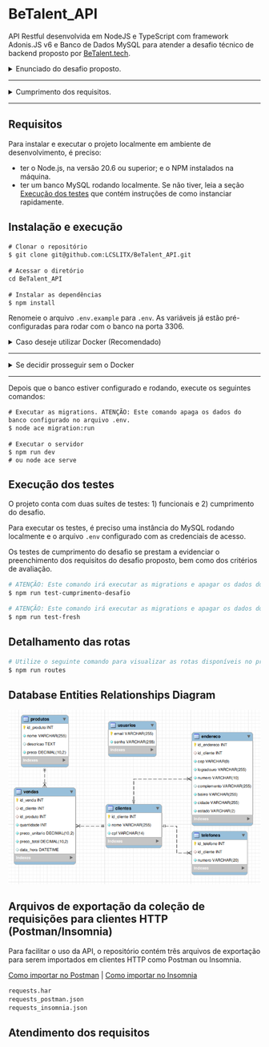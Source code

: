 # BeTalent_API
API Restful desenvolvida em NodeJS e TypeScript com framework Adonis.JS v6 e Banco de Dados MySQL para atender a desafio técnico de backend proposto por [BeTalent.tech](https://betalent.tech).


<details>
<summary>Enunciado do desafio proposto.</summary>


#### Desafio
O Teste Técnico Back-end da BeTalent consiste em estruturar uma API RESTful conectada a um banco de dados.

Trata-se de um sistema que permite cadastrar usuários externos. Ao realizarem login, estes usuários deverão poder registrar clientes, produtos e vendas.

O(a) candidato(a) deve desenvolver o projeto em um dos seguintes frameworks: Adonis (Node.js) ou Laravel (PHP).


##### Banco de dados
O banco de dados deve ser estruturado à escolha do(a) candidato(a), mas minimamente deve conter:
- usuários: email, senha;
- clientes: nome, cpf;
- endereço: todos os campos de endereço;
- telefones: cliente, número;
- produtos: colocar os dados necessários para um tipo de produto, além de preço.
- vendas: cliente, produto, quantidade, preço unitário, preço total, data e hora.


##### Rotas do sistema
O sistema deve contar com rotas para:
- cadastro de usuário do sistema (signup);
- login com JWT de usuário cadastrado (login);
- clientes:
    - listar todos os clientes cadastrados (index)
        - apenas dados principais devem vir aqui;
        - ordenar pelo id;
    - detalhar um(a) cliente e vendas a ele(a) (show):
        - trazer as vendas mais recentes primeiro;
        - possibilidade de filtrar as vendas por mês + ano;
    - adicionar um(a) cliente (store);
    - editar um(a) cliente (update);
    - excluir um(a) cliente e vendas a ele(a) (delete);
- produtos:
    - listar todos os produtos cadastrados (index):
        - apenas dados principais devem vir aqui;
        - ordenar alfabeticamente.
    - detalhar um produto (show);
    - criar um produto (store);
    - editar um produto (update);
    - exclusão lógica ("soft delete") de um produto (delete);
- vendas:
    - registrar venda de 1 produto a 1 cliente (store).

- Observação: as rotas em clientes, produtos e vendas só devem poder ser acessadas por usuário logado.


##### Requisitos
São requisitos básicos:
- estruturar o sistema observando o MVC (porém, sem as views);
- usar MySQL como banco de dados;
- respostas devem ser em JSON;
- pode-se usar recursos e bibliotecas que auxiliam na administração do banco de dados (Eloquent, Lucid, Knex, Bookshelf etc.);
- documentar as instruções necessárias em um README (requisitos, como instalar e rodar o projeto, detalhamento de rotas e outras informações que julgar relevantes).

Caso o(a) candidato(a) não consiga completar o teste até o prazo definido, deve garantir que tudo que foi construído esteja em funcionamento. Neste caso, relatar no README quais foram as dificuldades encontradas.


##### Critérios de avaliação
Serão critérios para avaliação da solução fornecida:
- lógica de programação;
- organização do projeto;
- legibilidade do código;
- validação necessária dos dados;
- forma adequada de utilização dos recursos;
- seguimento dos padrões especificados;
- clareza na documentação.


##### Envio da solução
O projeto deverá ser hospedado em um repositório no GitHub. O link do repositório deverá ser fornecido no formulário.

</details>

---

<details>
<summary>Cumprimento dos requisitos.</summary>

##### Banco de dados
O banco de dados deve ser estruturado à escolha do(a) candidato(a), mas minimamente deve conter:
- [X] usuários: email, senha;
- [X] clientes: nome, cpf;
- [X] endereço: todos os campos de endereço;
- [X] telefones: cliente, número;
- [X] produtos: colocar os dados necessários para um tipo de produto, além de preço.
- [X] vendas: cliente, produto, quantidade, preço unitário, preço total, data e hora.


##### Rotas do sistema
O sistema deve contar com rotas para:
- [X] cadastro de usuário do sistema (signup);
- [X] login com JWT de usuário cadastrado (login);
- [X] clientes:
    - [X] listar todos os clientes cadastrados (index)
        - [X] apenas dados principais devem vir aqui;
        - [X] ordenar pelo id;
    - [X] detalhar um(a) cliente e vendas a ele(a) (show):
        - [X] trazer as vendas mais recentes primeiro;
        - [X] possibilidade de filtrar as vendas por mês + ano;
    - [X] adicionar um(a) cliente (store);
    - [X] editar um(a) cliente (update);
    - [X] excluir um(a) cliente e vendas a ele(a) (delete);
- [X] produtos:
    - [X] listar todos os produtos cadastrados (index):
        - [X] apenas dados principais devem vir aqui;
        - [X] ordenar alfabeticamente.
    - [X] detalhar um produto (show);
    - [X] criar um produto (store);
    - [X] editar um produto (update);
    - [X] exclusão lógica ("soft delete") de um produto (delete);
- [X] vendas:
    - [X] registrar venda de 1 produto a 1 cliente (store).

- [X] Observação: as rotas em clientes, produtos e vendas só devem poder ser acessadas por usuário logado.


##### Requisitos
São requisitos básicos:
- [X] estruturar o sistema observando o MVC (porém, sem as views);
- [X] usar MySQL como banco de dados;
- [X] respostas devem ser em JSON;
- [X] pode-se usar recursos e bibliotecas que auxiliam na administração do banco de dados (Eloquent, Lucid, Knex, Bookshelf etc.);
- [X] documentar as instruções necessárias em um README (requisitos, como instalar e rodar o projeto, detalhamento de rotas e outras informações que julgar relevantes).


</details>

---


## Requisitos

Para instalar e executar o projeto localmente em ambiente de desenvolvimento, é preciso:
- ter o Node.js, na versão 20.6 ou superior; e o NPM instalados na máquina.
- ter um banco MySQL rodando localmente. Se não tiver, leia a seção [Execução dos testes](#execução-dos-testes) que contém instruções de como instanciar rapidamente.

## Instalação e execução



```
# Clonar o repositório
$ git clone git@github.com:LCSLITX/BeTalent_API.git

# Acessar o diretório
cd BeTalent_API

# Instalar as dependências
$ npm install
```

Renomeie o arquivo `.env.example` para `.env`. As variáveis já estão pré-configuradas para rodar com o banco na porta 3306.


<details>
<summary>Caso deseje utilizar Docker (Recomendado)</summary>

Execute o seguinte comando:

```bash
# Este comando criará um container com o MySQL e outro 
$ docker compose up
# ou docker-compose up
```
Observação: Se a porta padrão do MySQL (3306) já estiver ocupada, é necessário alterar a porta padrão do MySQL no arquivo `.env` (DB_PORT), bem como no arquivo `compose.yaml` ("3306:3306": altere apenas o lado esquerdo). 

</details>

---

<details>
<summary>Se decidir prosseguir sem o Docker</summary>

Configure o arquivo `.env` com as credenciais de acesso do banco de dados

</details>

---

Depois que o banco estiver configurado e rodando, execute os seguintes comandos:

```
# Executar as migrations. ATENÇÃO: Este comando apaga os dados do banco configurado no arquivo .env.
$ node ace migration:run

# Executar o servidor
$ npm run dev 
# ou node ace serve
```

## Execução dos testes

O projeto conta com duas suítes de testes: 1) funcionais e 2) cumprimento do desafio.

Para executar os testes, é preciso uma instância do MySQL rodando localmente e o arquivo `.env` configurado com as credenciais de acesso.

Os testes de cumprimento do desafio se prestam a evidenciar o preenchimento dos requisitos do desafio proposto, bem como dos critérios de avaliação.


```bash
# ATENÇÃO: Este comando irá executar as migrations e apagar os dados do banco configurado no arquivo .env.
$ npm run test-cumprimento-desafio
```



```bash
# ATENÇÃO: Este comando irá executar as migrations e apagar os dados do banco configurado no arquivo .env.
$ npm run test-fresh
```





## Detalhamento das rotas

```bash
# Utilize o seguinte comando para visualizar as rotas disponíveis no projeto
$ npm run routes
```



## Database Entities Relationships Diagram
![ER Diagram](./db_er_diagram.png)


## Arquivos de exportação da coleção de requisições para clientes HTTP (Postman/Insomnia)

Para facilitar o uso da API, o repositório contém três arquivos de exportação para serem importados em clientes HTTP como Postman ou Insomnia.

[Como importar no Postman](https://learning.postman.com/docs/getting-started/importing-and-exporting/importing-and-exporting-overview/) | [Como importar no Insomnia](https://docs.insomnia.rest/insomnia/import-export-data)

```bash
requests.har
requests_postman.json
requests_insomnia.json
```


## Atendimento dos requisitos